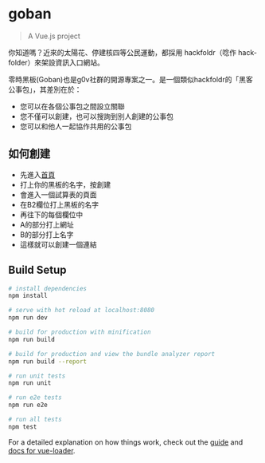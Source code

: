 # goban

> A Vue.js project

你知道嗎？近來的太陽花、停建核四等公民運動，都採用 hackfoldr（唸作 hack-folder）來架設資訊入口網站。

零時黑板(Goban)也是g0v社群的開源專案之一。是一個類似hackfoldr的「黑客公事包」，其差別在於：
   
* 您可以在各個公事包之間設立關聯
* 您不僅可以創建，也可以搜詢到別人創建的公事包
* 您可以和他人一起協作共用的公事包
 
## 如何創建

* 先進入[首頁](http://goban.tw)
* 打上你的黑板的名字，按創建
* 會進入一個試算表的頁面
* 在B2欄位打上黑板的名字
* 再往下的每個欄位中
* A的部分打上網址
* B的部分打上名字
* 這樣就可以創建一個連結

## Build Setup

``` bash
# install dependencies
npm install

# serve with hot reload at localhost:8080
npm run dev

# build for production with minification
npm run build

# build for production and view the bundle analyzer report
npm run build --report

# run unit tests
npm run unit

# run e2e tests
npm run e2e

# run all tests
npm test
```

For a detailed explanation on how things work, check out the [guide](http://vuejs-templates.github.io/webpack/) and [docs for vue-loader](http://vuejs.github.io/vue-loader).
